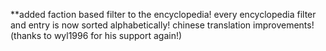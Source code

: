 **added faction based filter to the encyclopedia!
every encyclopedia filter and entry is now sorted alphabetically!
chinese translation improvements! (thanks to wyl1996 for his support again!)
